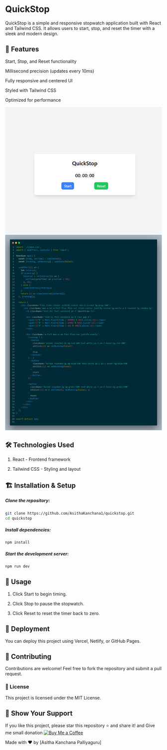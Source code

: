 # QuickStop 

QuickStop is a simple and responsive stopwatch application built with React and Tailwind CSS. It allows users to start, stop, and reset the timer with a sleek and modern design.

## 🚀 Features

Start, Stop, and Reset functionality

Millisecond precision (updates every 10ms)

Fully responsive and centered UI

Styled with Tailwind CSS

Optimized for performance

![UI image](./src/img/ss1.png)
![Code image](/src/img/code.png)

## 🛠️ Technologies Used

1. React - Frontend framework

2. Tailwind CSS - Styling and layout

## 🏗️ Installation & Setup

##### Clone the repository:
```bash
git clone https://github.com/AsithaKanchana1/quickstop.git
cd quickstop
```
##### Install dependencies:

```bash
npm install
```
##### Start the development server:
```bash
npm run dev
```
## 🔧 Usage

1. Click Start to begin timing.

2. Click Stop to pause the stopwatch.

3. Click Reset to reset the timer back to zero.

## 🚀 Deployment

You can deploy this project using Vercel, Netlify, or GitHub Pages.

## 🤝 Contributing

Contributions are welcome! Feel free to fork the repository and submit a pull request.

### 📜 License

This project is licensed under the MIT License.

## 🌟 Show Your Support

If you like this project, please star this repository ⭐ and share it!
and Give me small donation [![Buy Me a Coffee](https://img.shields.io/badge/Buy%20Me%20a%20Coffee-F7931A?style=flat&logo=buy-me-a-coffee&logoColor=white)](https://www.buymeacoffee.com/asitha)

Made with ❤️ by [Asitha Kanchana Palliyaguru]